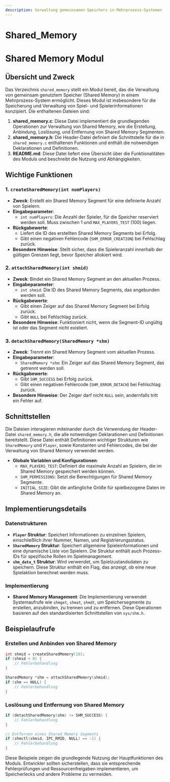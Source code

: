 ```yaml
---
description: Verwaltung gemeinsamen Speichers in Mehrprozess-Systemen
---
```

# Shared_Memory

# Shared Memory Modul

## Übersicht und Zweck

Das Verzeichnis `shared_memory` stellt ein Modul bereit, das die Verwaltung von gemeinsam genutztem Speicher (Shared Memory) in einem Mehrprozess-System ermöglicht. Dieses Modul ist insbesondere für die Speicherung und Verwaltung von Spiel- und Spielerinformationen konzipiert. Die enthaltenen Dateien sind:

1. **shared_memory.c**: Diese Datei implementiert die grundlegenden Operationen zur Verwaltung von Shared Memory, wie die Erstellung, Anbindung, Loslösung, und Entfernung von Shared Memory Segmenten.
2. **shared_memory.h**: Die Header-Datei definiert die Schnittstelle für die in `shared_memory.c` enthaltenen Funktionen und enthält die notwendigen Deklarationen und Definitionen.
3. **README.md**: Diese Datei liefert eine Übersicht über die Funktionalitäten des Moduls und beschreibt die Nutzung und Abhängigkeiten.

## Wichtige Funktionen

### 1. `createSharedMemory(int numPlayers)`

- **Zweck**: Erstellt ein Shared Memory Segment für eine definierte Anzahl von Spielern.
- **Eingabeparameter**: 
  - `int numPlayers`: Die Anzahl der Spieler, für die Speicher reserviert werden soll. Muss zwischen 1 und `MAX_PLAYERS_TEST` (100) liegen.
- **Rückgabewerte**: 
  - Liefert die ID des erstellten Shared Memory Segments bei Erfolg.
  - Gibt einen negativen Fehlercode (`SHM_ERROR_CREATION`) bei Fehlschlag zurück.
- **Besondere Hinweise**: Stellt sicher, dass die Spieleranzahl innerhalb der gültigen Grenzen liegt, bevor Speicher allokiert wird.

### 2. `attachSharedMemory(int shmid)`

- **Zweck**: Bindet ein Shared Memory Segment an den aktuellen Prozess.
- **Eingabeparameter**:
  - `int shmid`: Die ID des Shared Memory Segments, das angebunden werden soll.
- **Rückgabewerte**: 
  - Gibt einen Zeiger auf das Shared Memory Segment bei Erfolg zurück.
  - Gibt `NULL` bei Fehlschlag zurück.
- **Besondere Hinweise**: Funktioniert nicht, wenn die Segment-ID ungültig ist oder das Segment nicht existiert.

### 3. `detachSharedMemory(SharedMemory *shm)`

- **Zweck**: Trennt ein Shared Memory Segment vom aktuellen Prozess.
- **Eingabeparameter**:
  - `SharedMemory *shm`: Ein Zeiger auf das Shared Memory Segment, das getrennt werden soll.
- **Rückgabewerte**:
  - Gibt `SHM_SUCCESS` bei Erfolg zurück.
  - Gibt einen negativen Fehlercode (`SHM_ERROR_DETACH`) bei Fehlschlag zurück.
- **Besondere Hinweise**: Der Zeiger darf nicht `NULL` sein, andernfalls tritt ein Fehler auf.

## Schnittstellen

Die Dateien interagieren miteinander durch die Verwendung der Header-Datei `shared_memory.h`, die alle notwendigen Deklarationen und Definitionen bereitstellt. Diese Datei enthält Definitionen wichtiger Strukturen wie `SharedMemory` und `Player`, sowie Konstanten und Fehlercodes, die bei der Verwaltung von Shared Memory verwendet werden.

- **Globale Variablen und Konfigurationen**:
  - `MAX_PLAYERS_TEST`: Definiert die maximale Anzahl an Spielern, die im Shared Memory gespeichert werden können.
  - `SHM_PERMISSIONS`: Setzt die Berechtigungen für Shared Memory Segmente.
  - `INITIAL_SIZE`: Gibt die anfängliche Größe für spielbezogene Daten im Shared Memory an.

## Implementierungsdetails

### Datenstrukturen

- **`Player` Struktur**: Speichert Informationen zu einzelnen Spielern, einschließlich ihrer Nummer, Namen, und Registrierungsstatus.
- **`SharedMemory` Struktur**: Speichert allgemeine Spieleinformationen und eine dynamische Liste von Spielern. Die Struktur enthält auch Prozess-IDs für spezifische Rollen im Spielmanagement.
- **`shm_data_t` Struktur**: Wird verwendet, um Spielzustandsdaten zu speichern. Diese Struktur enthält ein Flag, das anzeigt, ob eine neue Spielaktion berechnet werden muss.

### Implementierung

- **Shared Memory Management**: Die Implementierung verwendet Systemaufrufe wie `shmget`, `shmat`, `shmdt`, um Speichersegmente zu erstellen, anzubinden, zu trennen und zu entfernen. Diese Operationen basieren auf den standardisierten Schnittstellen von `sys/shm.h`.

## Beispielaufrufe

### Erstellen und Anbinden von Shared Memory

```c
int shmid = createSharedMemory(10);
if (shmid < 0) {
    // Fehlerbehandlung
}

SharedMemory *shm = attachSharedMemory(shmid);
if (shm == NULL) {
    // Fehlerbehandlung
}
```

### Loslösung und Entfernung von Shared Memory

```c
if (detachSharedMemory(shm) != SHM_SUCCESS) {
    // Fehlerbehandlung
}

// Entfernen eines Shared Memory Segments
if (shmctl(shmid, IPC_RMID, NULL) == -1) {
    // Fehlerbehandlung
}
```

Diese Beispiele zeigen die grundlegende Nutzung der Hauptfunktionen des Moduls. Entwickler sollten sicherstellen, dass sie entsprechende Fehlerprüfungen und Ressourcenfreigaben implementieren, um Speicherlecks und andere Probleme zu vermeiden.
